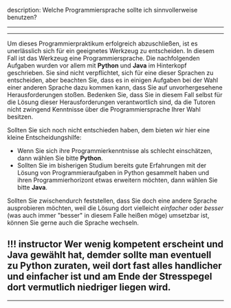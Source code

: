 description: Welche Programmiersprache sollte ich sinnvollerweise benutzen?

---
---

Um dieses Programmierpraktikum erfolgreich abzuschließen, ist es unerlässlich sich für ein geeignetes Werkzeug zu entscheiden.
In diesem Fall ist das Werkzeug eine Programmiersprache.
Die nachfolgenden Aufgaben wurden vor allem mit **Python** und **Java** im Hinterkopf geschrieben.
Sie sind nicht verpflichtet, sich für eine dieser Sprachen zu entscheiden, aber beachten Sie, dass es in einigen Aufgaben bei der Wahl einer anderen Sprache dazu kommen kann, dass Sie auf unvorhergesehene Herausforderungen stoßen.
Bedenken Sie, dass Sie in diesem Fall selbst für die Lösung dieser Herausforderungen verantwortlich sind, da die Tutoren nicht zwingend Kenntnisse über die Programmiersprache Ihrer Wahl besitzen.

Sollten Sie sich noch nicht entschieden haben, dem bieten wir hier eine kleine Entscheidungshilfe:
- Wenn Sie sich ihre Programmierkenntnisse als schlecht einschätzen, dann wählen Sie bitte **Python**.
- Sollten Sie im bisherigen Studium bereits gute Erfahrungen mit der Lösung von Programmieraufgaben in Python gesammelt haben und ihren Programmierhorizont etwas erweitern möchten, dann wählen Sie bitte **Java**.

Sollten Sie zwischendurch feststellen, dass Sie doch eine andere Sprache ausprobieren möchten, weil die Lösung dort vielleicht *einfacher* oder *besser* (was auch immer "besser" in diesem Falle heißen möge) umsetzbar ist, können Sie gerne auch die Sprache wechseln.

!!! instructor
    Wer wenig kompetent erscheint und Java gewählt hat, demder sollte man eventuell zu Python zuraten,
    weil dort fast alles handlicher und einfacher ist und am Ende der Stresspegel dort
    vermutlich niedriger liegen wird.
---
---
